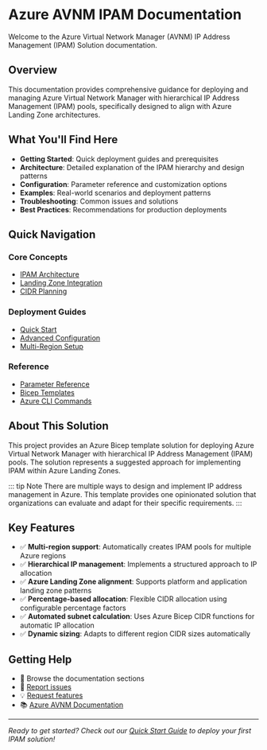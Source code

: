 # Azure AVNM IPAM Documentation

Welcome to the Azure Virtual Network Manager (AVNM) IP Address Management (IPAM) Solution documentation.

## Overview

This documentation provides comprehensive guidance for deploying and managing Azure Virtual Network Manager with hierarchical IP Address Management (IPAM) pools, specifically designed to align with Azure Landing Zone architectures.

## What You'll Find Here

- **Getting Started**: Quick deployment guides and prerequisites
- **Architecture**: Detailed explanation of the IPAM hierarchy and design patterns
- **Configuration**: Parameter reference and customization options
- **Examples**: Real-world scenarios and deployment patterns
- **Troubleshooting**: Common issues and solutions
- **Best Practices**: Recommendations for production deployments

## Quick Navigation

### Core Concepts
- [IPAM Architecture](./architecture/)
- [Landing Zone Integration](./landing-zones/)
- [CIDR Planning](./cidr-planning/)

### Deployment Guides
- [Quick Start](./quick-start/)
- [Advanced Configuration](./configuration/)
- [Multi-Region Setup](./multi-region/)

### Reference
- [Parameter Reference](./reference/parameters.md)
- [Bicep Templates](./reference/templates.md)
- [Azure CLI Commands](./reference/cli.md)

## About This Solution

This project provides an Azure Bicep template solution for deploying Azure Virtual Network Manager with hierarchical IP Address Management (IPAM) pools. The solution represents a suggested approach for implementing IPAM within Azure Landing Zones.

::: tip Note
There are multiple ways to design and implement IP address management in Azure. This template provides one opinionated solution that organizations can evaluate and adapt for their specific requirements.
:::

## Key Features

- ✅ **Multi-region support**: Automatically creates IPAM pools for multiple Azure regions
- ✅ **Hierarchical IP management**: Implements a structured approach to IP allocation
- ✅ **Azure Landing Zone alignment**: Supports platform and application landing zone patterns
- ✅ **Percentage-based allocation**: Flexible CIDR allocation using configurable percentage factors
- ✅ **Automated subnet calculation**: Uses Azure Bicep CIDR functions for automatic IP allocation
- ✅ **Dynamic sizing**: Adapts to different region CIDR sizes automatically

## Getting Help

- 📖 Browse the documentation sections
- 🐛 [Report issues](https://github.com/tanure/Azure-AVNM-IPAM/issues)
- 💡 [Request features](https://github.com/tanure/Azure-AVNM-IPAM/issues/new)
- 📚 [Azure AVNM Documentation](https://docs.microsoft.com/azure/virtual-network-manager/)

---

*Ready to get started? Check out our [Quick Start Guide](./quick-start/) to deploy your first IPAM solution!*